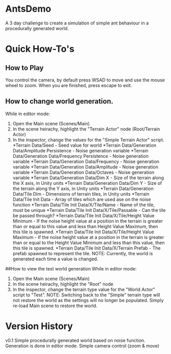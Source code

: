 # AntsDemo
A 3 day challenge to create a simulation of simple ant behaviour in a procedurally generated world.

# Quick How-To's
## How to Play
You control the camera, by default press WSAD to move and use the mouse wheel to zoom. When you are finished, press escape to exit.

## How to change world generation.
While in editor mode:
1. Open the Main scene (Scenes/Main)
2. In the scene heirachy, highlight the "Terrain Actor" node (Root/Terrain Actor)
3. In the inspector, change the values for the "Simple Terrain Actor" script.
	*Terrain Data/Seed - Seed value for world
	*Terrain Data/Generation Data/Amplitude Persistence - Noise generation variable
	*Terrain Data/Generation Data/Frequency Persistence - Noise generation variable
	*Terrain Data/Generation Data/Frequency - Noise generation variable
	*Terrain Data/Generation Data/Amplitude - Noise generation variable
	*Terrain Data/Generation Data/Octaves - Noise generation variable
	*Terrain Data/Generation Data/Dim X - Size of the terrain along the X axis, in Unity units
	*Terrain Data/Generation Data/Dim Y - Size of the terrain along the Y axis, in Unity units
	*Terrain Data/Generation Data/Tile Dim - Dimensions of terrain tiles, in Unity units
	*Terrain Data/Tile Init Data - Array of tiles which are used ase on the noise function
	*Terrain Data/Tile Init Data/X/Tile/Name - Name of the tile, must be unique
	*Terrain Data/Tile Init Data/X/Tile/Passable - Can the tile be passed through?
	*Terrain Data/Tile Init Data/X/Tile/Height Value Minimum - If the noise height value at a position in the terrain is greater than or equal to this value and less than Height Value Maximum, then this tile is spawned.
	*Terrain Data/Tile Init Data/X/Tile/Height Value Maximum - If the noise height value at a position in the terrain is greater than or equal to the Height Value Minimum and less than this value, then this tile is spawned.
	*Terrain Data/Tile Init Data/X/Terrain Prefab - The prefab spawned to represent the tile.
NOTE: Currently, the world is generated each time a value is changed.

##How to view the test world generation
While in editor mode:
1. Open the Main scene (Scenes/Main)
2. In the scene heirachy, highlight the "Root" node
3. In the inspector, change the terrain type value for the "World Actor" script to "Test".
NOTE: Switching back to the "Simple" terrain type will not restore the world as the settings will no longer be populated. Simply re-load Main scene to restore the world.

# Version History
v0.1
Simple procedurally generated world based on noise function. Generation is done in editor mode.
Simple camera control (zoom & move)